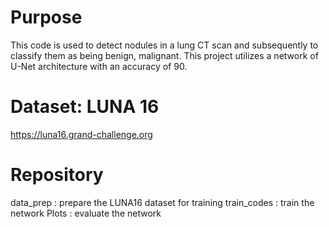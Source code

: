 # Purpose

This code is used to detect nodules in a lung CT scan and subsequently to classify them as being benign, malignant. This project utilizes a network of U-Net architecture with an accuracy of 90.

# Dataset: LUNA 16

https://luna16.grand-challenge.org


# Repository 

data_prep : prepare the LUNA16 dataset for training
train_codes : train the network
Plots : evaluate the network
